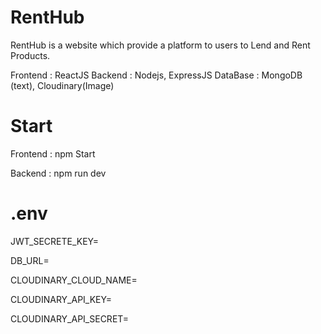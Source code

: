 
# RentHub

RentHub is a website which provide a platform to users to Lend and Rent Products.

Frontend : ReactJS
Backend : Nodejs, ExpressJS
DataBase : MongoDB (text), Cloudinary(Image)

# Start
Frontend : npm Start

Backend : npm run dev


# .env 
JWT_SECRETE_KEY=

DB_URL=

CLOUDINARY_CLOUD_NAME=

CLOUDINARY_API_KEY=

CLOUDINARY_API_SECRET=
